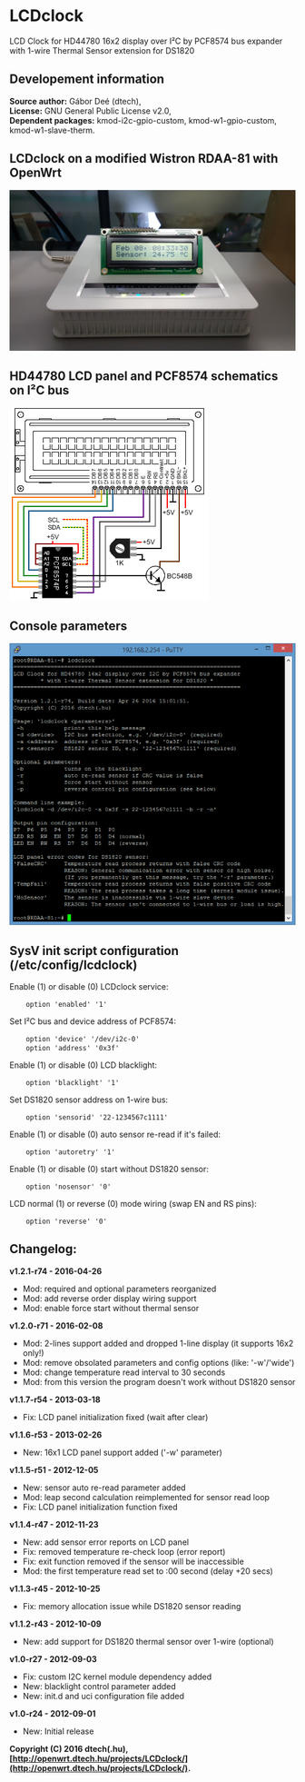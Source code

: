 # LCDclock
LCD Clock for HD44780 16x2 display over I²C by PCF8574 bus expander with 1-wire Thermal Sensor extension for DS1820

## Developement information

__Source author:__ Gábor Deé (dtech),\
__License:__ GNU General Public License v2.0,\
__Dependent packages:__ kmod-i2c-gpio-custom, kmod-w1-gpio-custom, kmod-w1-slave-therm.

## LCDclock on a modified Wistron RDAA-81 with OpenWrt

![](Images/LCDclock-RDAA-81-16x2-DS1820.jpg)

## HD44780 LCD panel and PCF8574 schematics on I²C bus

![](Images/I2C-PCF8574-LCD-Schematic.png)

## Console parameters

![](Images/LCDclock-Console-Help.png)

## SysV init script configuration (/etc/config/lcdclock)

Enable (1) or disable (0) LCDclock service:
```
	option 'enabled' '1'
```

Set I²C bus and device address of PCF8574:
```
	option 'device' '/dev/i2c-0'
	option 'address' '0x3f'
```

Enable (1) or disable (0) LCD blacklight:
```
	option 'blacklight' '1'
```

Set DS1820 sensor address on 1-wire bus:
```
	option 'sensorid' '22-1234567c1111'
```

Enable (1) or disable (0) auto sensor re-read if it's failed:
```
	option 'autoretry' '1'
```

Enable (1) or disable (0) start without DS1820 sensor:
```
	option 'nosensor' '0'
```

LCD normal (1) or reverse (0) mode wiring (swap EN and RS pins):
```
	option 'reverse' '0'
```

## Changelog:

__v1.2.1-r74 - 2016-04-26__
- Mod: required and optional parameters reorganized
- Mod: add reverse order display wiring support
- Mod: enable force start without thermal sensor

__v1.2.0-r71 - 2016-02-08__
- Mod: 2-lines support added and dropped 1-line display (it supports 16x2 only!)
- Mod: remove obsolated parameters and config options (like: '-w'/'wide')
- Mod: change temperature read interval to 30 seconds
- Mod: from this version the program doesn't work without DS1820 sensor

__v1.1.7-r54 - 2013-03-18__
- Fix: LCD panel initialization fixed (wait after clear)

__v1.1.6-r53 - 2013-02-26__
- New: 16x1 LCD panel support added ('-w' parameter)

__v1.1.5-r51 - 2012-12-05__
- New: sensor auto re-read parameter added
- Mod: leap second calculation reimplemented for sensor read loop
- Fix: LCD panel initialization function fixed

__v1.1.4-r47 - 2012-11-23__
- New: add sensor error reports on LCD panel
- Fix: removed temperature re-check loop (error report)
- Fix: exit function removed if the sensor will be inaccessible
- Mod: the first temperature read set to :00 second (delay +20 secs)

__v1.1.3-r45 - 2012-10-25__
- Fix: memory allocation issue while DS1820 sensor reading

__v1.1.2-r43 - 2012-10-09__
- New: add support for DS1820 thermal sensor over 1-wire (optional)

__v1.0-r27 - 2012-09-03__
- Fix: custom I2C kernel module dependency added
- New: blacklight control parameter added
- New: init.d and uci configuration file added

__v1.0-r24 - 2012-09-01__
- New: Initial release

__Copyright (C) 2016 dtech(.hu), [http://openwrt.dtech.hu/projects/LCDclock/](http://openwrt.dtech.hu/projects/LCDclock/).__
